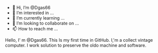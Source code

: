 - 👋 Hi, I’m @Dgas66
- 👀 I’m interested in ...
- 🌱 I’m currently learning ...
- 💞️ I’m looking to collaborate on ...
- 📫 How to reach me ...

<!---
Dgas66/Dgas66 is a ✨ special ✨ repository because its `README.md` (this file) appears on your GitHub profile.
You can click the Preview link to take a look at your changes.
--->
Hello, I' m @Dgas66. This Is my first time in GitHub.
I,'m a collect vintage computer. I work solution to preserve the oldo machine and software.
